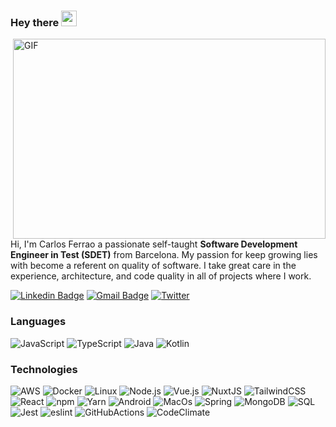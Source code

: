 ### Hey there <img src="https://media.giphy.com/media/hvRJCLFzcasrR4ia7z/giphy.gif" width="25px">

<img align="right" alt="GIF" src="https://github.com/abhisheknaiidu/abhisheknaiidu/blob/master/code.gif?raw=true" width="500" height="320" />

Hi, I'm Carlos Ferrao a passionate self-taught **Software Development Engineer in Test (SDET)** from Barcelona. My passion for keep growing lies with become a referent on quality of software. I take great care in the experience, architecture, and code quality in all of projects where I work.

[![Linkedin Badge](https://img.shields.io/badge/-ferraobox-blue?style=flat-square&logo=Linkedin&logoColor=white&link=https://www.linkedin.com/in/carlos-ferrao-a09469b7/)](https://www.linkedin.com/in/carlos-ferrao-a09469b7/)
[![Gmail Badge](https://img.shields.io/badge/-ferraobox@gmail.com-c14438?style=flat-square&logo=Gmail&logoColor=white&link=mailto:ferraobox@gmail.com)](mailto:ferraobox@gmail.com)
[![Twitter](https://img.shields.io/badge/ferraobox-%231DA1F2.svg?style=flat-square&logo=Twitter&logoColor=white)](https://twitter.com/ferraobox)

### Languages

![JavaScript](https://img.shields.io/badge/-JavaScript-000?&logo=JavaScript)
![TypeScript](https://img.shields.io/badge/-TypeScript-000?&logo=TypeScript)
![Java](https://img.shields.io/badge/-Java-000?&logo=Java&logoColor=007396)
![Kotlin](https://img.shields.io/badge/-Kotlin-000?logo=kotlin&logoColor=007396)

### Technologies

![AWS](https://img.shields.io/badge/-AWS-000?&logo=Amazon-AWS&logoColor=F90)
![Docker](https://img.shields.io/badge/-Docker-000?&logo=Docker)
![Linux](https://img.shields.io/badge/-Linux-000?&logo=Linux)
![Node.js](https://img.shields.io/static/v1?style=flat-square&message=Node.js&color=000&logo=Node.js&logoColor=339933&label=)
![Vue.js](https://img.shields.io/badge/vuejs-000?style=flat-square&logo=vuedotjs&logoColor=42b883)
![NuxtJS](https://img.shields.io/badge/Nuxt-black?style=flat-square&logo=nuxt.js&logoColor=3b8070)
![TailwindCSS](https://img.shields.io/badge/tailwindcss-000?style=flat-square&logo=tailwind-css&logoColor=white)
![React](https://img.shields.io/badge/-React-000?&logo=React)
![npm](https://img.shields.io/badge/-npm-000?&logo=npm)
![Yarn](https://img.shields.io/badge/yarn-000?style=flat-square&logo=yarn&logoColor=blue)
![Android](https://img.shields.io/badge/-Android-000?&logo=Android)
![MacOs](https://img.shields.io/badge/-MacOs-000?&logo=MacOs)
![Spring](https://img.shields.io/badge/-Spring-000?&logo=Spring)
![MongoDB](https://img.shields.io/badge/-MongoDB-000?&logo=mongodb)
![SQL](https://img.shields.io/badge/-SQL-000?&logo=MySQL)
![Jest](https://img.shields.io/badge/-jest-000?&logo=jest&logoColor=red)
![eslint](https://img.shields.io/badge/-eslint-000?&logo=eslint&logoColor=8957e5)
![GitHubActions](https://img.shields.io/badge/-GitHubActions-000?&logo=github-actions)
![CodeClimate](https://img.shields.io/badge/-CodeClimate-000?&logo=code-climate)
